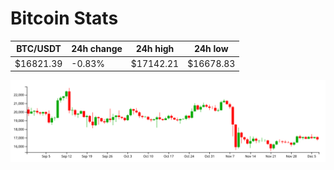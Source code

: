 # Bitcoin Stats

BTC/USDT|24h change|24h high|24h low|
|---|---|---|---|
|$16821.39|-0.83%|$17142.21|$16678.83|

<img src="./chart.svg">
